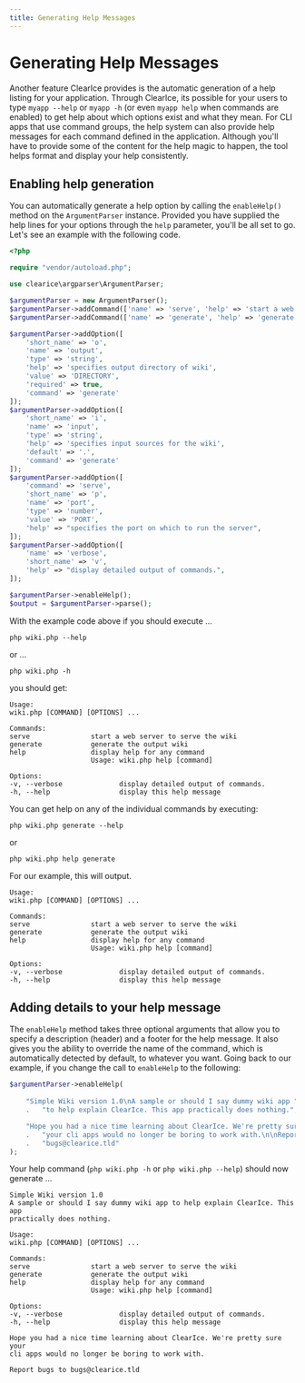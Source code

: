 ```yaml
---
title: Generating Help Messages
---
```

Generating Help Messages
========================

Another feature ClearIce provides is the automatic generation of a help listing for your application. Through ClearIce, its possible for your users to type `myapp --help` or `myapp -h` (or even `myapp help` when commands are enabled) to get help about which options exist and what they mean. For CLI apps that use command groups, the help system can also provide help messages for each command defined in the application. Although you'll have to provide some of the content for the help magic to happen, the tool helps format and display your help consistently.

Enabling help generation
------------------------
You can automatically generate a help option by calling the `enableHelp()` method on the `ArgumentParser` instance. Provided you have supplied the help lines for your options through the `help` parameter, you'll be all set to go. Let's see an example with the following code.

````php
<?php

require "vendor/autoload.php";

use clearice\argparser\ArgumentParser;

$argumentParser = new ArgumentParser();
$argumentParser->addCommand(['name' => 'serve', 'help' => 'start a web server to serve the wiki']);
$argumentParser->addCommand(['name' => 'generate', 'help' => 'generate the output wiki']);

$argumentParser->addOption([
    'short_name' => 'o',
    'name' => 'output',
    'type' => 'string',
    'help' => 'specifies output directory of wiki',
    'value' => 'DIRECTORY',
    'required' => true,
    'command' => 'generate'
]);
$argumentParser->addOption([
    'short_name' => 'i',
    'name' => 'input',
    'type' => 'string',
    'help' => 'specifies input sources for the wiki',
    'default' => '.',
    'command' => 'generate'
]);
$argumentParser->addOption([
    'command' => 'serve',
    'short_name' => 'p',
    'name' => 'port',
    'type' => 'number',
    'value' => 'PORT',
    'help' => "specifies the port on which to run the server",
]);
$argumentParser->addOption([
    'name' => 'verbose',
    'short_name' => 'v',
    'help' => "display detailed output of commands.",
]);

$argumentParser->enableHelp();
$output = $argumentParser->parse();
````

With the example code above if you should execute ...

    php wiki.php --help

or  ...

    php wiki.php -h

you should get:


    Usage:
    wiki.php [COMMAND] [OPTIONS] ...

    Commands:
    serve               start a web server to serve the wiki
    generate            generate the output wiki
    help                display help for any command
                        Usage: wiki.php help [command]

    Options:
    -v, --verbose              display detailed output of commands.
    -h, --help                 display this help message

You can get help on any of the individual commands by executing:

    php wiki.php generate --help

or

    php wiki.php help generate

For our example, this will output.


    Usage:
    wiki.php [COMMAND] [OPTIONS] ...

    Commands:
    serve               start a web server to serve the wiki
    generate            generate the output wiki
    help                display help for any command
                        Usage: wiki.php help [command]

    Options:
    -v, --verbose              display detailed output of commands.
    -h, --help                 display this help message


Adding details to your help message
-----------------------------------
The `enableHelp` method takes three optional arguments that allow you to specify a description (header) and a footer for the help message. It also gives you the ability to override the name of the command, which is automatically detected by default, to whatever you want. Going back to our example, if you change the call to `enableHelp` to the following:

````php
$argumentParser->enableHelp(
    
    "Simple Wiki version 1.0\nA sample or should I say dummy wiki app "
    .   "to help explain ClearIce. This app practically does nothing.",

    "Hope you had a nice time learning about ClearIce. We're pretty sure "
    .   "your cli apps would no longer be boring to work with.\n\nReport bugs to "
    .   "bugs@clearice.tld"
);
````

Your help command (`php wiki.php -h` or `php wiki.php --help`) should now generate ...

    Simple Wiki version 1.0
    A sample or should I say dummy wiki app to help explain ClearIce. This app
    practically does nothing.

    Usage:
    wiki.php [COMMAND] [OPTIONS] ...

    Commands:
    serve               start a web server to serve the wiki
    generate            generate the output wiki
    help                display help for any command
                        Usage: wiki.php help [command]

    Options:
    -v, --verbose              display detailed output of commands.
    -h, --help                 display this help message

    Hope you had a nice time learning about ClearIce. We're pretty sure your
    cli apps would no longer be boring to work with.

    Report bugs to bugs@clearice.tld

